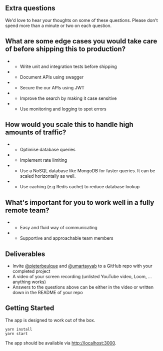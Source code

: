 ## Extra questions

We'd love to hear your thoughts on some of these questions. Please don't spend more than a minute or two on each question.

## What are some edge cases you would take care of before shipping this to production?

- - Write unit and integration tests before shipping
- - Document APIs using swagger
- - Secure the our APIs using JWT
- - Improve the search by making it case sensitive
- - Use monitoring and logging to spot errors

## How would you scale this to handle high amounts of traffic?

- - Optimise database queries
- - Implement rate limiting
- - Use a NoSQL database like MongoDB for faster queries. It can be scaled horizontally as well.
- - Use caching (e.g Redis cache) to reduce database lookup

## What's important for you to work well in a fully remote team?

- - Easy and fluid way of communicating
- - Supportive and approachable team members

## Deliverables

- Invite [@pieterbeulque](https://github.com/pieterbeulque) and [@umartayyab](https://github.com/umartayyab) to a GitHub repo with your completed project
- A video of your screen recording (unlisted YouTube video, Loom, … anything works)
- Answers to the questions above can be either in the video or written down in the README of your repo

## Getting Started

The app is designed to work out of the box.

```shell
yarn install
yarn start
```

The app should be available via [http://localhost:3000](http://localhost:3000).

